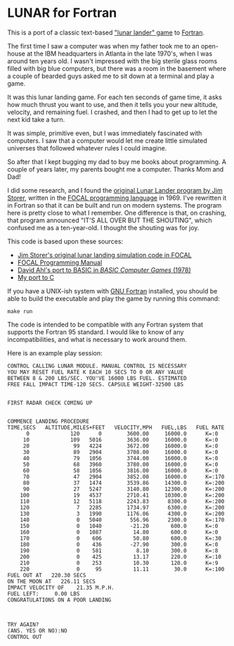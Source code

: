 LUNAR for Fortran
=================

This is a port of a classic text-based ["lunar lander" game][lunarlander] to [Fortran][fortran].

The first time I saw a computer was when my father took me to an open-house at the IBM headquarters in Atlanta in the late 1970's, when I was around ten years old.  I wasn't impressed with the big sterile glass rooms filled with big blue computers, but there was a room in the basement where a couple of bearded guys asked me to sit down at a terminal and play a game.

It was this lunar landing game.  For each ten seconds of game time, it asks how much thrust you want to use, and then it tells you your new altitude, velocity, and remaining fuel.  I crashed, and then I had to get up to let the next kid take a turn.

It was simple, primitive even, but I was immediately fascinated with computers.  I saw that a computer would let me create little simulated universes that followed whatever rules I could imagine.

So after that I kept bugging my dad to buy me books about programming.  A couple of years later, my parents bought me a computer.  Thanks Mom and Dad!

I did some research, and I found the [original Lunar Lander program by Jim Storer][storerlunarlander], written in the [FOCAL programming language][wpfocal] in 1969.  I've rewritten it in Fortran so that it can be built and run on modern systems.  The program here is pretty close to what I remember.  One difference is that, on crashing, that program announced "IT'S ALL OVER BUT THE SHOUTING", which confused me as a ten-year-old.  I thought the shouting was for joy.

This code is based upon these sources:

* [Jim Storer's original lunar landing simulation code in FOCAL][storer]
* [FOCAL Programming Manual][focal]
* [David Ahl's port to BASIC in _BASIC Computer Games_ (1978)][ahl]
* [My port to C][lunarc]

If you have a UNIX-ish system with [GNU Fortran][gnufortran] installed, you should be able to build the executable and play the game by running this command:

```
make run
```

The code is intended to be compatible with any Fortran system that supports the Fortran 95 standard.  I would like to know of any incompatibilities, and what is necessary to work around them.

Here is an example play session:

```
CONTROL CALLING LUNAR MODULE. MANUAL CONTROL IS NECESSARY
YOU MAY RESET FUEL RATE K EACH 10 SECS TO 0 OR ANY VALUE
BETWEEN 8 & 200 LBS/SEC. YOU'VE 16000 LBS FUEL. ESTIMATED
FREE FALL IMPACT TIME-120 SECS. CAPSULE WEIGHT-32500 LBS


FIRST RADAR CHECK COMING UP


COMMENCE LANDING PROCEDURE
TIME,SECS   ALTITUDE,MILES+FEET   VELOCITY,MPH   FUEL,LBS   FUEL RATE
      0             120      0        3600.00     16000.0      K=:0
     10             109   5016        3636.00     16000.0      K=:0
     20              99   4224        3672.00     16000.0      K=:0
     30              89   2904        3708.00     16000.0      K=:0
     40              79   1056        3744.00     16000.0      K=:0
     50              68   3960        3780.00     16000.0      K=:0
     60              58   1056        3816.00     16000.0      K=:0
     70              47   2904        3852.00     16000.0      K=:170
     80              37   1474        3539.86     14300.0      K=:200
     90              27   5247        3140.80     12300.0      K=:200
    100              19   4537        2710.41     10300.0      K=:200
    110              12   5118        2243.83      8300.0      K=:200
    120               7   2285        1734.97      6300.0      K=:200
    130               3   1990        1176.06      4300.0      K=:200
    140               0   5040         556.96      2300.0      K=:170
    150               0   1040         -21.20       600.0      K=:0
    160               0   1087          14.80       600.0      K=:0
    170               0    606          50.80       600.0      K=:30
    180               0    436         -27.90       300.0      K=:0
    190               0    581           8.10       300.0      K=:8
    200               0    425          13.17       220.0      K=:10
    210               0    253          10.30       120.0      K=:9
    220               0     95          11.11        30.0      K=:100
FUEL OUT AT   220.30 SECS
ON THE MOON AT   226.11 SECS
IMPACT VELOCITY OF    21.35 M.P.H.
FUEL LEFT:     0.00 LBS
CONGRATULATIONS ON A POOR LANDING



TRY AGAIN?
(ANS. YES OR NO):NO
CONTROL OUT


```

[lunarlander]: https://en.wikipedia.org/wiki/Lunar_Lander_(video_game_genre)#Text_games
[fortran]: https://en.wikipedia.org/wiki/Fortran
[storerlunarlander]: https://www.cs.brandeis.edu/~storer/LunarLander/LunarLander.html
[wpfocal]: https://en.wikipedia.org/wiki/FOCAL_(programming_language)
[storer]: http://www.cs.brandeis.edu/~storer/LunarLander/LunarLander/LunarLanderListing.jpg
[focal]: http://www.bitsavers.org/www.computer.museum.uq.edu.au/pdf/DEC-08-AJAB-D%20PDP-8-I%20FOCAL%20Programming%20Manual.pdf
[ahl]: https://www.atariarchives.org/basicgames/showpage.php?page=106
[gnufortran]: https://gcc.gnu.org/fortran/
[lunarc]: https://github.com/kristopherjohnson/lunar-c
